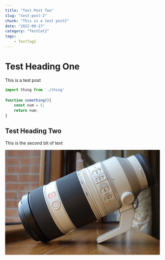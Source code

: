 ```yaml
---
title: "Test Post Two"
slug: "test-post-2"
chunk: "This is a test post2"
date: "2022-09-17"
category: "TestCat2"
tags:
    - TestTag2
---
```


# Test Heading One

This is a test post

```js
import thing from './thing'

function something(){
    const num = 5;
    return num;
}
```

## Test Heading Two

This is the second bit of text

![ImageThree](./image3.jpg)